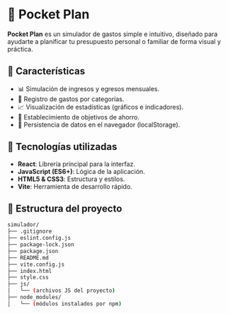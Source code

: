 # 💸 Pocket Plan

**Pocket Plan** es un simulador de gastos simple e intuitivo, diseñado para ayudarte a planificar tu presupuesto personal o familiar de forma visual y práctica.

## 📌 Características

- 📊 Simulación de ingresos y egresos mensuales.
- 🧾 Registro de gastos por categorías.
- 📈 Visualización de estadísticas (gráficos e indicadores).
- 🎯 Establecimiento de objetivos de ahorro.
- 💾 Persistencia de datos en el navegador (localStorage).

## 🚀 Tecnologías utilizadas

- **React**: Librería principal para la interfaz.
- **JavaScript (ES6+)**: Lógica de la aplicación.
- **HTML5 & CSS3**: Estructura y estilos.
- **Vite**: Herramienta de desarrollo rápido.

## 📂 Estructura del proyecto

```bash
simulador/
├── .gitignore
├── eslint.config.js
├── package-lock.json
├── package.json
├── README.md
├── vite.config.js
├── index.html
├── style.css
├── js/
│   └── (archivos JS del proyecto)
├── node_modules/
│   └── (módulos instalados por npm)

